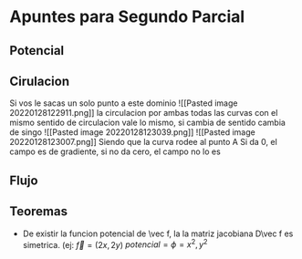 # Apuntes para Segundo Parcial
## Potencial

## Cirulacion

Si vos le sacas un solo punto a este dominio ![[Pasted image 20220128122911.png]]
la circulacion por ambas todas las curvas con el mismo sentido de circulacion vale lo mismo, si cambia de sentido cambia de singo
![[Pasted image 20220128123039.png]]
![[Pasted image 20220128123007.png]]
Siendo que la curva rodee al punto A
Si da 0, el campo es de gradiente, si no da cero, el campo no lo es
## Flujo


## Teoremas


- De existir la funcion potencial de \vec f, la la matriz jacobiana D\vec f es simetrica. (ej: $\vec f=(2x, 2y)$ $potencial=\phi = x^2, y^2$
